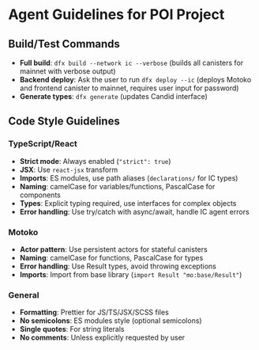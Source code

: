 # Agent Guidelines for POI Project

## Build/Test Commands
- **Full build**: `dfx build --network ic --verbose` (builds all canisters for mainnet with verbose output)
- **Backend deploy**: Ask the user to run `dfx deploy --ic` (deploys Motoko and frontend canister to mainnet, requires user input for password)
- **Generate types**: `dfx generate` (updates Candid interface)

## Code Style Guidelines

### TypeScript/React
- **Strict mode**: Always enabled (`"strict": true`)
- **JSX**: Use `react-jsx` transform
- **Imports**: ES modules, use path aliases (`declarations/` for IC types)
- **Naming**: camelCase for variables/functions, PascalCase for components
- **Types**: Explicit typing required, use interfaces for complex objects
- **Error handling**: Use try/catch with async/await, handle IC agent errors

### Motoko
- **Actor pattern**: Use persistent actors for stateful canisters
- **Naming**: camelCase for functions, PascalCase for types
- **Error handling**: Use Result types, avoid throwing exceptions
- **Imports**: Import from base library (`import Result "mo:base/Result"`)

### General
- **Formatting**: Prettier for JS/TS/JSX/SCSS files
- **No semicolons**: ES modules style (optional semicolons)
- **Single quotes**: For string literals
- **No comments**: Unless explicitly requested by user
